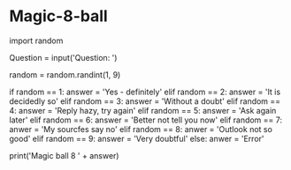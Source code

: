 # Magic-8-ball


import random

Question = input('Question:  ')

random = random.randint(1, 9)


if random == 1:
 answer = 'Yes - definitely'
elif random == 2:
  answer = 'It is decidedly so'
elif random == 3:
   answer = 'Without a doubt'
elif random == 4:
  answer = 'Reply hazy, try again'
elif random == 5:
  answer = 'Ask again later'
elif random == 6:
  answer = 'Better not tell you now'
elif random == 7:
  anwer = 'My sourcfes say no'
elif random == 8:
  anwer = 'Outlook not so good'
elif random == 9:
  answer = 'Very doubtful'
else:
  anwer = 'Error'

print('Magic ball 8  '  +   answer)






    








